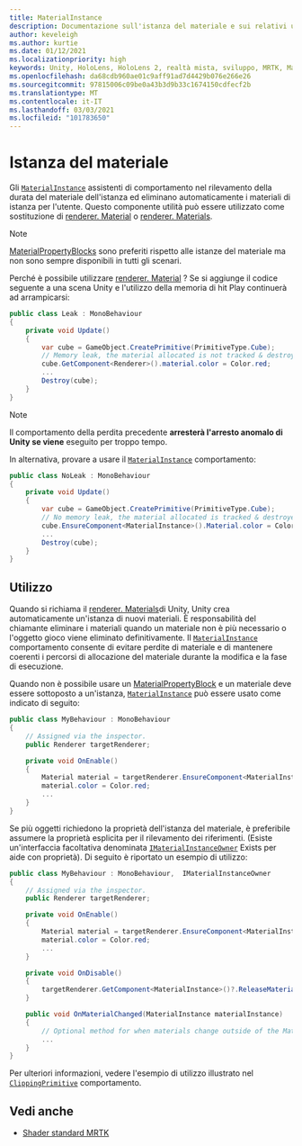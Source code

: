 ```yaml
---
title: MaterialInstance
description: Documentazione sull'istanza del materiale e sui relativi usi in MRTK
author: keveleigh
ms.author: kurtie
ms.date: 01/12/2021
ms.localizationpriority: high
keywords: Unity, HoloLens, HoloLens 2, realtà mista, sviluppo, MRTK, MaterialInstance,
ms.openlocfilehash: da68cdb960ae01c9aff91ad7d4429b076e266e26
ms.sourcegitcommit: 97815006c09be0a43b3d9b33c1674150cdfecf2b
ms.translationtype: MT
ms.contentlocale: it-IT
ms.lasthandoff: 03/03/2021
ms.locfileid: "101783650"
---
```

# <a name="material-instance"></a>Istanza del materiale

Gli [`MaterialInstance`](xref:Microsoft.MixedReality.Toolkit.Rendering.MaterialInstance) assistenti di comportamento nel rilevamento della durata del materiale dell'istanza ed eliminano automaticamente i materiali di istanza per l'utente. Questo componente utilità può essere utilizzato come sostituzione di [renderer. Material](https://docs.unity3d.com/ScriptReference/Renderer-material.html) o [renderer. Materials](https://docs.unity3d.com/ScriptReference/Renderer-materials.html).

> [!NOTE]
> [MaterialPropertyBlocks](https://docs.unity3d.com/ScriptReference/MaterialPropertyBlock.html) sono preferiti rispetto alle istanze del materiale ma non sono sempre disponibili in tutti gli scenari.

Perché è possibile utilizzare [renderer. Material](https://docs.unity3d.com/ScriptReference/Renderer-material.html) ? Se si aggiunge il codice seguente a una scena Unity e l'utilizzo della memoria di hit Play continuerà ad arrampicarsi:

```c#
public class Leak : MonoBehaviour
{
    private void Update()
    {
        var cube = GameObject.CreatePrimitive(PrimitiveType.Cube);
        // Memory leak, the material allocated is not tracked & destroyed.
        cube.GetComponent<Renderer>().material.color = Color.red;
        ...
        Destroy(cube);
    }
}
```

> [!NOTE]
> Il comportamento della perdita precedente **arresterà l'arresto anomalo di Unity se viene** eseguito per troppo tempo.

In alternativa, provare a usare il [`MaterialInstance`](xref:Microsoft.MixedReality.Toolkit.Rendering.MaterialInstance) comportamento:

```c#
public class NoLeak : MonoBehaviour
{
    private void Update()
    {
        var cube = GameObject.CreatePrimitive(PrimitiveType.Cube);
        // No memory leak, the material allocated is tracked & destroyed by MaterialInstance.
        cube.EnsureComponent<MaterialInstance>().Material.color = Color.red;
        ...
        Destroy(cube);
    }
}
```

## <a name="usage"></a>Utilizzo

Quando si richiama il [renderer. Materials]("https://docs.unity3d.com/ScriptReference/Renderer-material.html")di Unity, Unity crea automaticamente un'istanza di nuovi materiali. È responsabilità del chiamante eliminare i materiali quando un materiale non è più necessario o l'oggetto gioco viene eliminato definitivamente. Il [`MaterialInstance`](xref:Microsoft.MixedReality.Toolkit.Rendering.MaterialInstance) comportamento consente di evitare perdite di materiale e di mantenere coerenti i percorsi di allocazione del materiale durante la modifica e la fase di esecuzione.

Quando non è possibile usare un [MaterialPropertyBlock](https://docs.unity3d.com/ScriptReference/MaterialPropertyBlock.html) e un materiale deve essere sottoposto a un'istanza, [`MaterialInstance`](xref:Microsoft.MixedReality.Toolkit.Rendering.MaterialInstance) può essere usato come indicato di seguito:

```c#
public class MyBehaviour : MonoBehaviour
{
    // Assigned via the inspector.
    public Renderer targetRenderer;

    private void OnEnable()
    {
        Material material = targetRenderer.EnsureComponent<MaterialInstance>().Material;
        material.color = Color.red;
        ...
    }
}
```

Se più oggetti richiedono la proprietà dell'istanza del materiale, è preferibile assumere la proprietà esplicita per il rilevamento dei riferimenti. (Esiste un'interfaccia facoltativa denominata [`IMaterialInstanceOwner`](xref:Microsoft.MixedReality.Toolkit.Rendering.IMaterialInstanceOwner) Exists per aide con proprietà). Di seguito è riportato un esempio di utilizzo:

```c#
public class MyBehaviour : MonoBehaviour,  IMaterialInstanceOwner
{
    // Assigned via the inspector.
    public Renderer targetRenderer;

    private void OnEnable()
    {
        Material material = targetRenderer.EnsureComponent<MaterialInstance>().AcquireMaterial(this);
        material.color = Color.red;
        ...
    }

    private void OnDisable()
    {
        targetRenderer.GetComponent<MaterialInstance>()?.ReleaseMaterial(this)
    }

    public void OnMaterialChanged(MaterialInstance materialInstance)
    {
        // Optional method for when materials change outside of the MaterialInstance.
        ...
    }
}
```

Per ulteriori informazioni, vedere l'esempio di utilizzo illustrato nel [`ClippingPrimitive`](xref:Microsoft.MixedReality.Toolkit.Utilities.ClippingPrimitive) comportamento.

## <a name="see-also"></a>Vedi anche

* [Shader standard MRTK](../README_MRTKStandardShader.md)
